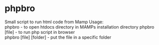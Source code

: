 # phpbro
Small script to run html code from Mamp
 Usage:                
 phpbro - to open htdocs directory in MAMPs installation directory
 phpbro [file] - to run php script in browser            
 phpbro [file] [folder] - put the file in a specific folder 
